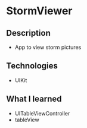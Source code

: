 # StormViewer

## Description

* App to view storm pictures

## Technologies

* UIKit

## What I learned

* UITableViewController
* tableView
